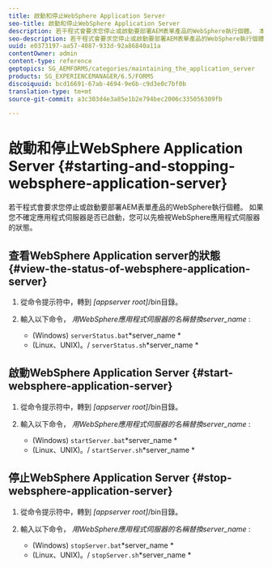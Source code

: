 ```yaml
---
title: 啟動和停止WebSphere Application Server
seo-title: 啟動和停止WebSphere Application Server
description: 若干程式會要求您停止或啟動要部署AEM表單產品的WebSphere執行個體。 本文檔介紹如何啟動和停止WebSphere Application Server。
seo-description: 若干程式會要求您停止或啟動要部署AEM表單產品的WebSphere執行個體。 本文檔介紹如何啟動和停止WebSphere Application Server。
uuid: e0373197-aa57-4087-933d-92a86840a11a
contentOwner: admin
content-type: reference
geptopics: SG_AEMFORMS/categories/maintaining_the_application_server
products: SG_EXPERIENCEMANAGER/6.5/FORMS
discoiquuid: bcd16691-67ab-4694-9e6b-c9d3e0c7bf0b
translation-type: tm+mt
source-git-commit: a3c303d4e3a85e1b2e794bec2006c335056309fb

---
```



# 啟動和停止WebSphere Application Server {#starting-and-stopping-websphere-application-server}

若干程式會要求您停止或啟動要部署AEM表單產品的WebSphere執行個體。 如果您不確定應用程式伺服器是否已啟動，您可以先檢視WebSphere應用程式伺服器的狀態。

## 查看WebSphere Application server的狀態 {#view-the-status-of-websphere-application-server}

1. 從命令提示符中，轉到 *[appserver root]*/bin目錄。
1. 輸入以下命令， *用WebSphere應用程式伺服器的名稱替換server_name* :

   * (Windows) `serverStatus.bat`*server_name *
   * (Linux、UNIX)。/ `serverStatus.sh`*server_name *

## 啟動WebSphere Application Server {#start-websphere-application-server}

1. 從命令提示符中，轉到 *[appserver root]*/bin目錄。
1. 輸入以下命令， *用WebSphere應用程式伺服器的名稱替換server_name* :

   * (Windows) `startServer.bat`*server_name *
   * (Linux、UNIX)。/ `startServer.sh`*server_name *

## 停止WebSphere Application Server {#stop-websphere-application-server}

1. 從命令提示符中，轉到 *[appserver root]*/bin目錄。
1. 輸入以下命令， *用WebSphere應用程式伺服器的名稱替換server_name* :

   * (Windows) `stopServer.bat`*server_name *
   * (Linux、UNIX)。/ `stopServer.sh`*server_name *

